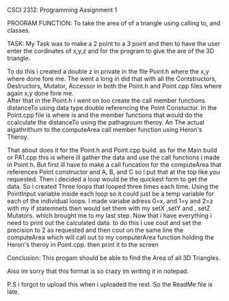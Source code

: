 CSCI 2312: Programming Assignment 1

PROGRAM FUNCTION:
To take the area of of a triangle using calling to, and classes. 

TASK:
My Task was to make a 2 point to a 3 point and then to have the user enter the cordinates of
x,y,z and for the program to give the are of the 3D triangle.

To do this i created a double z in private in the file Point.h where the
x,y where done fore me. The went a long in did that with all the Contstructors, Destructors,
Mutator, Accessor in both the Point.h and Point.cpp files where again x,y done fore me.  
After that in the Point.h i went on too create the call member functions distanceTo using data type double
referencing the Point Constuctor. In the Point.cpp file is where is and the member functions
that would do the ccalculate the distanceTo using the pathagroum theroy. An The actual algathrithum
to the computeArea call member function using Heron's Theroy.

That about does it for the Point.h and Point.cpp build. as for the Main build or PA1.cpp
this is where ill gather the data and use the call functions i made in Point.h. But first ill have to make a call 
funcation for the computeArea that references Point constructor and A, B, and C so i put that at the top like you requested. Then i decided a loop would be the quickest form
to get the data. So i created Three loops that looped three times each time. Using the PointInput variable inside each 
loop so it could just be a temp variable for each of the individual loops. I made variabe adress 0=x,
and 1=y and 2=z with my if statemnets then would set them with my setX ,setY and , setZ Mutators.
which brought me to my last step. Now that i have everything i need to print out the calculated data.
to do this i use cout and set the precision to 2 as requested and then cout on the same line the computeArea
which will call out to my computerArea function holding the Heron's theroy in Point.cpp. then print
it to the screen

Conclusion:
This progam should be able to find the Area of all 3D Triangles. 

Also im sorry that this format is so crazy im writing it in notepad.

P.S i forgot to upload this when i uploaded the rest. So the ReadMe file is late.
